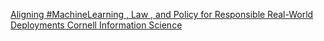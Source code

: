 [Aligning #MachineLearning , Law , and Policy for Responsible Real-World Deployments   Cornell Information Science](https://qi.tc/qi/110862)